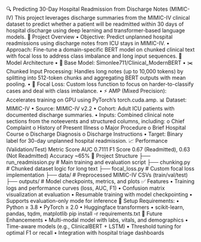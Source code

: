 🔍 Predicting 30-Day Hospital Readmission from Discharge Notes (MIMIC-IV)
This project leverages discharge summaries from the MIMIC-IV clinical dataset to predict whether a patient will be readmitted within 30 days of hospital discharge using deep learning and transformer-based language models.
🧠 Project Overview
•	Objective: Predict unplanned hospital readmissions using discharge notes from ICU stays in MIMIC-IV.
•	Approach: Fine-tune a domain-specific BERT model on chunked clinical text with focal loss to address class imbalance and long input sequences.
🚀 Model Architecture
•	🧠 Base Model: Simonlee711/Clinical_ModernBERT
•	✂️ Chunked Input Processing: Handles long notes (up to 10,000 tokens) by splitting into 512-token chunks and aggregating BERT outputs with mean pooling.
•	🎯 Focal Loss: Custom loss function to focus on harder-to-classify cases and deal with class imbalance.
•	⚡️ AMP (Mixed Precision): Accelerates training on GPU using PyTorch’s torch.cuda.amp.
📊 Dataset: MIMIC-IV
•	Source: MIMIC-IV v2.2
•	Cohort: Adult ICU patients with documented discharge summaries.
•	Inputs: Combined clinical note sections from the noteevents and structured columns, including:
o	Chief Complaint
o	History of Present Illness
o	Major Procedure
o	Brief Hospital Course
o	Discharge Diagnosis
o	Discharge Instructions
•	Target: Binary label for 30-day unplanned hospital readmission.
📈 Performance (Validation/Test)
Metric	Score
AUC	0.7111
F1 Score	0.67 (Readmitted), 0.63 (Not Readmitted)
Accuracy	~65%
📁 Project Structure
├── run_readmission.py        # Main training and evaluation script
├── chunking.py               # Chunked dataset logic for long text
├── focal_loss.py             # Custom focal loss implementation
├── data/                     # Preprocessed MIMIC-IV CSVs (train/val/test)
├── outputs/                  # Model checkpoints, metrics, and plots
✅ Features
•	Training logs and performance curves (loss, AUC, F1)
•	Confusion matrix visualization at evaluation
•	Resumable training with model checkpointing
•	Supports evaluation-only mode for inference
🔧 Setup
Requirements:
•	Python ≥ 3.8
•	PyTorch ≥ 2.0
•	Huggingface transformers
•	scikit-learn, pandas, tqdm, matplotlib
pip install -r requirements.txt
🧪 Future Enhancements
•	Multi-modal model with labs, vitals, and demographics
•	Time-aware models (e.g., ClinicalBERT + LSTM)
•	Threshold tuning for optimal F1 or recall
•	Integration with hospital triage dashboards


